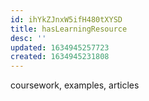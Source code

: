 ```yaml
---
id: ihYkZJnxW5ifH480tXYSD
title: hasLearningResource
desc: ''
updated: 1634945257723
created: 1634945231808
---
```


coursework, examples, articles
